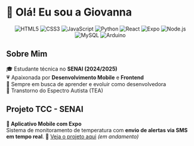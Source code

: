 # 👋 Olá! Eu sou a **Giovanna**

<p align="center">
  <img src="https://img.shields.io/badge/HTML5-E34F26?style=for-the-badge&logo=html5&logoColor=white" alt="HTML5" />
  <img src="https://img.shields.io/badge/CSS3-1572B6?style=for-the-badge&logo=css3&logoColor=white" alt="CSS3" />
  <img src="https://img.shields.io/badge/JavaScript-F7DF1E?style=for-the-badge&logo=javascript&logoColor=black" alt="JavaScript" />
  <img src="https://img.shields.io/badge/Python-3776AB?style=for-the-badge&logo=python&logoColor=white" alt="Python" />
  <img src="https://img.shields.io/badge/React-61DAFB?style=for-the-badge&logo=react&logoColor=black" alt="React" />
  <img src="https://img.shields.io/badge/Expo-1B1F23?style=for-the-badge&logo=expo&logoColor=white" alt="Expo" />
  <img src="https://img.shields.io/badge/Node.js-339933?style=for-the-badge&logo=node.js&logoColor=white" alt="Node.js" />
  <img src="https://img.shields.io/badge/MySQL-4479A1?style=for-the-badge&logo=mysql&logoColor=white" alt="MySQL" />
  <img src="https://img.shields.io/badge/Arduino-00979D?style=for-the-badge&logo=arduino&logoColor=white" alt="Arduino" />
</p>

## Sobre Mim

🎓 Estudante técnica no **SENAI (2024/2025)**  
💗 Apaixonada por **Desenvolvimento Mobile** e **Frontend**  
🚀 Sempre em busca de aprender e evoluir como desenvolvedora  
🧩 Transtorno do Espectro Autista (TEA)

## Projeto TCC - SENAI

**📲 Aplicativo Mobile com Expo**  
Sistema de monitoramento de temperatura com **envio de alertas via SMS em tempo real**.
🔗 [Veja o projeto aqui](https://link-do-seu-projeto.com) *(em andamento)*  



